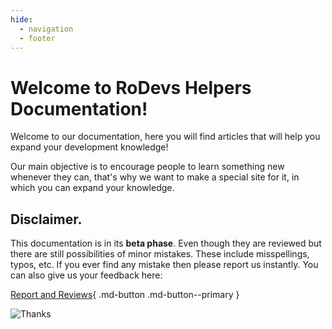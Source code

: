 ```yaml
---
hide:
  - navigation
  - footer
---
```


# Welcome to RoDevs Helpers Documentation!

Welcome to our documentation, here you will find articles that will help you expand your development knowledge!

Our main objective is to encourage people to learn something new whenever they can, that's why we want to make a special site for it, in which you can expand your knowledge.

## Disclaimer.
This documentation is in its **beta phase**. Even though they are reviewed but there are still possibilities of minor mistakes. These include misspellings, typos, etc. If you ever find any mistake then please report us instantly. You can also give us your feedback here:

[Report and Reviews](https://rodevs-helpers.github.io/Helpers-Documents/Others/Help_Us%21/){ .md-button .md-button--primary }

![Thanks](https://github.com/Rodevs-Helpers/Helpers-Documents/blob/editing/images/thanks.jpg?raw=true)